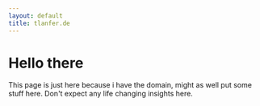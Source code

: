 ```yaml
---
layout: default
title: tlanfer.de
---
```


# Hello there

This page is just here because i have the domain, might as well put some stuff here.
Don't expect any life changing insights here.